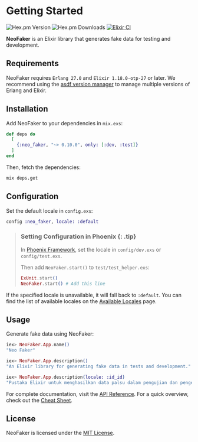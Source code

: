 # Getting Started

![Hex.pm Version](https://img.shields.io/hexpm/v/neo_faker) ![Hex.pm Downloads](https://img.shields.io/hexpm/dt/neo_faker) [![Elixir CI](https://github.com/muzhawir/neo_faker/actions/workflows/build.yml/badge.svg)](https://github.com/muzhawir/neo_faker/actions/workflows/build.yml)

**NeoFaker** is an Elixir library that generates fake data for testing and development.

## Requirements

NeoFaker requires `Erlang 27.0` and `Elixir 1.18.0-otp-27` or later. We recommend using the
[asdf version manager](https://asdf-vm.com) to manage multiple versions of Erlang and Elixir.

## Installation

Add NeoFaker to your dependencies in `mix.exs`:

```elixir
def deps do
  [
    {:neo_faker, "~> 0.10.0", only: [:dev, :test]}
  ]
end
```

Then, fetch the dependencies:

```sh
mix deps.get
```

## Configuration

Set the default locale in `config.exs`:

```elixir
config :neo_faker, locale: :default
```

> ### Setting Configuration in Phoenix {: .tip}
>
> In [Phoenix Framework](https://hexdocs.pm/phoenix), set the locale in `config/dev.exs` or
> `config/test.exs`.
>
> Then add `NeoFaker.start()` to `test/test_helper.exs`:
>
> ```elixir
> ExUnit.start()
> NeoFaker.start() # Add this line
> ```

If the specified locale is unavailable, it will fall back to `:default`.
You can find the list of available locales on the [Available Locales](https://hexdocs.pm/neo_faker/available-locales.html) page.

## Usage

Generate fake data using NeoFaker:

```elixir
iex> NeoFaker.App.name()
"Neo Faker"

iex> NeoFaker.App.description()
"An Elixir library for generating fake data in tests and development."

iex> NeoFaker.App.description(locale: :id_id)
"Pustaka Elixir untuk menghasilkan data palsu dalam pengujian dan pengembangan."
```

For complete documentation, visit the [API Reference](https://hexdocs.pm/neo_faker/api-reference.html).
For a quick overview, check out the [Cheat Sheet](https://hexdocs.pm/neo_faker/cheat.html).

## License

NeoFaker is licensed under the [MIT License](https://github.com/muzhawir/neo_faker/blob/main/LICENSE.md).
